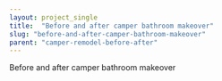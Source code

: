 ```yaml
---
layout: project_single
title:  "Before and after camper bathroom makeover"
slug: "before-and-after-camper-bathroom-makeover"
parent: "camper-remodel-before-after"
---
```

Before and after camper bathroom makeover